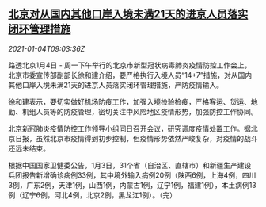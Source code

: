 <!--1609752195000-->
[北京对从国内其他口岸入境未满21天的进京人员落实闭环管理措施](https://cn.reuters.com/article/beijing-covid-travellers-quarantine-0104-idCNKBS2990U9)
------

<div><i>2021-01-04T09:03:36Z</i></div><p>路透北京1月4日 - 周一下午举行的北京市新型冠状病毒肺炎疫情防控工作会上，北京市委宣传部副部长徐和建介绍，要严格执行入境人员“14+7”措施，对从国内其他口岸入境未满21天的进京人员落实闭环管理措施，严防疫情输入。</p><p>徐和建表示，要切实做好机场防疫工作，加强入境检验检疫，严格客运、货运、地勤、机组人员等的防疫管理，密切关注中风险地区疫情形势，加强防控工作协同。</p><p>北京新冠肺炎疫情防控工作领导小组同日召开会议，研究调度疫情处置工作。据北京日报，虽然北京市疫情得到初步控制，但疫情形势依然严峻复杂，对疫情的战斗还远未结束。</p><p>根据中国国家卫健委公告，1月3日，31个省（自治区、直辖市）和新疆生产建设兵团报告新增确诊病例33例，其中境外输入病例20例（陕西6例，上海4例，四川3例，广东2例，天津1例，山西1例，内蒙古1例，辽宁1例，福建1例），本土病例13例（辽宁6例，河北4例，北京2例，黑龙江1例）。（完）</p>
